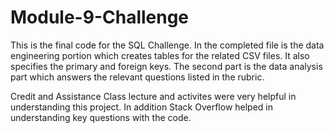 # Module-9-Challenge
This is the final code for the SQL Challenge. In the completed file is the data engineering portion which creates tables for the related CSV files. It also specifies the primary and foreign keys. The second part is the data analysis part which answers the relevant questions listed in the rubric.

Credit and Assistance
Class lecture and activites were very helpful in understanding this project. In addition Stack Overflow helped in understanding key questions with the code.
